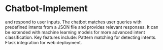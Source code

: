 # Chatbot-Implement
and respond to user inputs. The chatbot matches user queries with predefined intents from a JSON file and provides relevant responses. It can be extended with machine learning models for more advanced intent classification.  Key features include:  Pattern matching for detecting intents. Flask integration for web deployment. 
